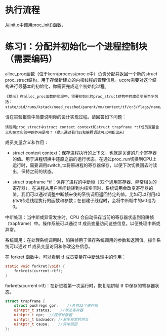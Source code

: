 # 执行流程
从init.c中调用proc_init()函数，


# 练习1：分配并初始化一个进程控制块（需要编码）
alloc_proc函数（位于kern/process/proc.c中）负责分配并返回一个新的struct proc_struct结构，用于存储新建立的内核线程的管理信息。ucore需要对这个结构进行最基本的初始化，你需要完成这个初始化过程。

    【提示】在alloc_proc函数的实现中，需要初始化的proc_struct结构中的成员变量至少包括：state/pid/runs/kstack/need_resched/parent/mm/context/tf/cr3/flags/name。

请在实验报告中简要说明你的设计实现过程。请回答如下问题：

    请说明proc_struct中struct context context和struct trapframe *tf成员变量含义和在本实验中的作用是啥？（提示通过看代码和编程调试可以判断出来）


成员变量含义和作用：

+ struct context context：保存进程执行的上下文，也就是关键的几个寄存器的值。用于进程切换中还原之前的运行状态。在通过proc_run切换到CPU上运行时，需要调用switch_to将原进程的寄存器保存，以便下次切换回去时读出，保持之前的状态。
  
+ struct trapframe *tf：保存了进程的中断帧（32个通用寄存器、异常相关的寄存器）。在进程从用户空间跳转到内核空间时，系统调用会改变寄存器的值。我们可以通过调整中断帧来使的系统调用返回特定的值。比如可以利用s0和s1传递线程执行的函数和参数；在创建子线程时，会将中断帧中的a0设为0。

中断处理：当中断或异常发生时，CPU 会自动保存当前的寄存器状态到陷阱帧（trapframe）中。操作系统可以通过 tf 成员变量访问这些信息，以便处理中断或异常。

系统调用：在处理系统调用时，陷阱帧用于保存系统调用的参数和返回值。操作系统可以通过 tf 成员变量访问和修改这些信息。

在 forkret 函数中，可以看到 tf 成员变量在中断处理中的作用：
```c
static void forkret(void) {
    forkrets(current->tf);
}
```
forkrets(current->tf)：在新进程第一次运行时，恢复陷阱帧 tf 中保存的寄存器状态。



```c
struct trapframe {
    struct pushregs gpr;    //总共32个寄存器
    uintptr_t status;    //状态寄存器
    uintptr_t epc;  //程序计数器
    uintptr_t badvaddr; //发生异常的地址
    uintptr_t cause;    //异常原因
};
```